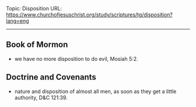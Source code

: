 Topic: Disposition
URL: https://www.churchofjesuschrist.org/study/scriptures/tg/disposition?lang=eng

---

## Book of Mormon

- we have no more disposition to do evil, Mosiah 5:2.

## Doctrine and Covenants

- nature and disposition of almost all men, as soon as they get a little authority, D&C 121:39.

